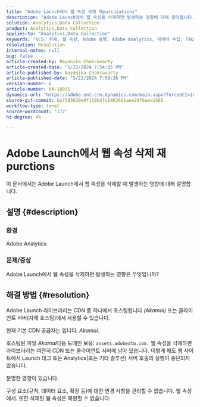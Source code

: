 ```yaml
---
title: "Adobe Launch에서 웹 속성 삭제 재purcusations"
description: "Adobe Launch에서 웹 속성을 삭제하면 발생하는 영향에 대해 알아봅니다."
solution: Analytics,Data Collection
product: Analytics,Data Collection
applies-to: "Analytics,Data Collection"
keywords: "KCS, 삭제, 웹 속성, Adobe 실행, Adobe Analytics, 데이터 수집, FAQ"
resolution: Resolution
internal-notes: null
bug: false
article-created-by: Nayanika Chakravarty
article-created-date: "5/22/2024 7:54:05 PM"
article-published-by: Nayanika Chakravarty
article-published-date: "5/22/2024 7:59:26 PM"
version-number: 6
article-number: KA-18035
dynamics-url: "https://adobe-ent.crm.dynamics.com/main.aspx?forceUCI=1&pagetype=entityrecord&etn=knowledgearticle&id=f3389008-7518-ef11-9f8a-6045bd026dc7"
source-git-commit: ba7593638e9f118b4fc2463691aea28f6aea1565
workflow-type: tm+mt
source-wordcount: '172'
ht-degree: 4%

---
```


# Adobe Launch에서 웹 속성 삭제 재purctions


이 문서에서는 Adobe Launch에서 웹 속성을 삭제할 때 발생하는 영향에 대해 설명합니다.

## 설명 {#description}


### <b>환경</b>

Adobe Analytics

### <b>문제/증상</b>

Adobe Launch에서 웹 속성을 삭제하면 발생하는 영향은 무엇입니까?


## 해결 방법 {#resolution}


Adobe Launch 라이브러리는 CDN 중 하나에서 호스팅됩니다 *(Akamai)* 또는 클라이언트 서버(자체 호스팅)에서 사용할 수 있습니다.

현재 기본 CDN 공급자는 입니다. *Akamai*.

호스팅된 파일 *Akamai*&#x200B;다음 도메인 보유: `assets.adobedtm.com.` 웹 속성을 삭제하면 라이브러리는 여전히 CDN 또는 클라이언트 서버에 남아 있습니다. 이렇게 해도 웹 사이트에서 Launch 태그 또는 Analytics(또는 기타 솔루션) 서버 호출의 실행이 중단되지 않습니다.

분명한 영향이 있습니다.

구성 요소(규칙, 데이터 요소, 확장 등)에 대한 변경 사항을 관리할 수 없습니다. 웹 속성에서. 또한 삭제된 웹 속성은 복원할 수 없습니다.
